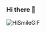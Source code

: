 ### Hi there 👋


![HiSmileGIF](https://github.com/aliprogrammeruz/aliprogrammeruz/assets/135200155/6e00c139-20ab-4091-9052-ef63f59ab121)

<!--
**aliprogrammeruz/aliprogrammeruz** is a ✨ _special_ ✨ repository because its `README.md` (this file) appears on your GitHub profile.

Here are some ideas to get you started:

- 🔭 I’m currently working on ...
- 🌱 I’m currently learning ...
- 👯 I’m looking to collaborate on ...
- 🤔 I’m looking for help with ...
- 💬 Ask me about ...
- 📫 How to reach me: ...
- 😄 Pronouns: ...
- ⚡ Fun fact: ...
-->
